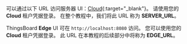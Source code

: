 可以通过以下 URL 访问服务器 UI：[Cloud](https://thingsboard.cloud/signup){:target="_blank"}。
请使用您的 **Cloud** 租户凭据登录。
在整个教程中，我们将此 URL 称为 **SERVER_URL**。

ThingsBoard **Edge** UI 可在 `http://localhost:8080` 访问。
您可以使用您的 **Cloud** 租户凭据登录。
此 URL 在本教程的后续部分中将称为 **EDGE_URL**。